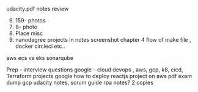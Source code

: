udacity.pdf notes review


6. 159- photos
7. 8- photo
9. Place misc
10.   nanodegree projects in notes screenshot
    chapter 4 flow of make file , docker circleci etc..


aws ecs vs eks
sonarqube

Prep - 
interview questions google - cloud devops , aws, gcp, k8, cicd, Terraform
projects 
   google how to deploy reactjs project on aws
pdf exam dump gcp 
udacity notes,
scrum guide
rpa notes? 2 copies

